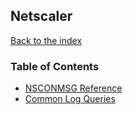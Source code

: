 ## Netscaler
[Back to the index](../README.md)

### Table of Contents
- [NSCONMSG Reference](nsconmsg.md)
- [Common Log Queries](common_log_queries.md)